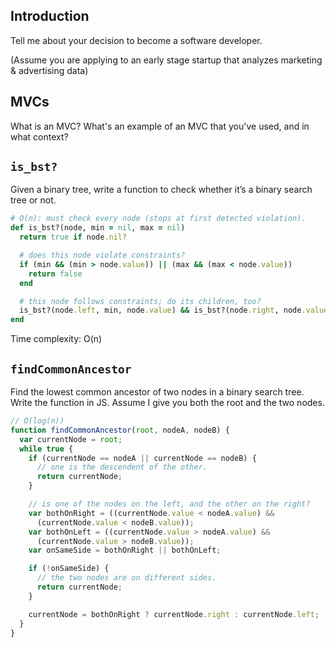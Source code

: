 ## Introduction

Tell me about your decision to become a software developer.

(Assume you are applying to an early stage startup that analyzes marketing & advertising data) 

## MVCs

What is an MVC?  What's an example of an MVC that you've used, and in what context?

## `is_bst?`

Given a binary tree, write a function to check whether it’s a binary
search tree or not.

```ruby
# O(n): must check every node (stops at first detected violation).
def is_bst?(node, min = nil, max = nil)
  return true if node.nil?

  # does this node violate constraints?
  if (min && (min > node.value)) || (max && (max < node.value))
    return false
  end

  # this node follows constraints; do its children, too?
  is_bst?(node.left, min, node.value) && is_bst?(node.right, node.value, max)
end
```

Time complexity: O(n)

## `findCommonAncestor`

Find the lowest common ancestor of two nodes in a binary search
tree. Write the function in JS. Assume I give you both the root and
the two nodes.

```js
// O(log(n))
function findCommonAncestor(root, nodeA, nodeB) {
  var currentNode = root;
  while true {
    if (currentNode == nodeA || currentNode == nodeB) {
      // one is the descendent of the other.
      return currentNode;
    }

    // is one of the nodes on the left, and the other on the right?
    var bothOnRight = ((currentNode.value < nodeA.value) &&
      (currentNode.value < nodeB.value));
    var bothOnLeft = ((currentNode.value > nodeA.value) &&
      (currentNode.value > nodeB.value));
    var onSameSide = bothOnRight || bothOnLeft;

    if (!onSameSide) {
      // the two nodes are on different sides.
      return currentNode;
    }

    currentNode = bothOnRight ? currentNode.right : currentNode.left;
  }
}
```


